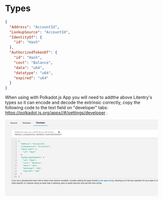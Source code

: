 # Types 

```json
{
  "Address": "AccountId",
  "LookupSource": "AccountId",
  "IdentityOf": {
    "id": "Hash"
  },
  "AuthorizedTokenOf": {
    "id": "Hash",
    "cost": "Balance",
    "data": "u64",
    "datatype": "u64",
    "expired": "u64"
  }
}
```

When using with Polkadot.js App you will need to addthe above Litentry's types so it can encode and decode the extrinsic correctly, copy the following code to the text field on "developer" tabs: https://polkadot.js.org/apps//#/settings/developer .

![Example on Overwrite Types on Polkadot Apps](./useWithAPI.png)

